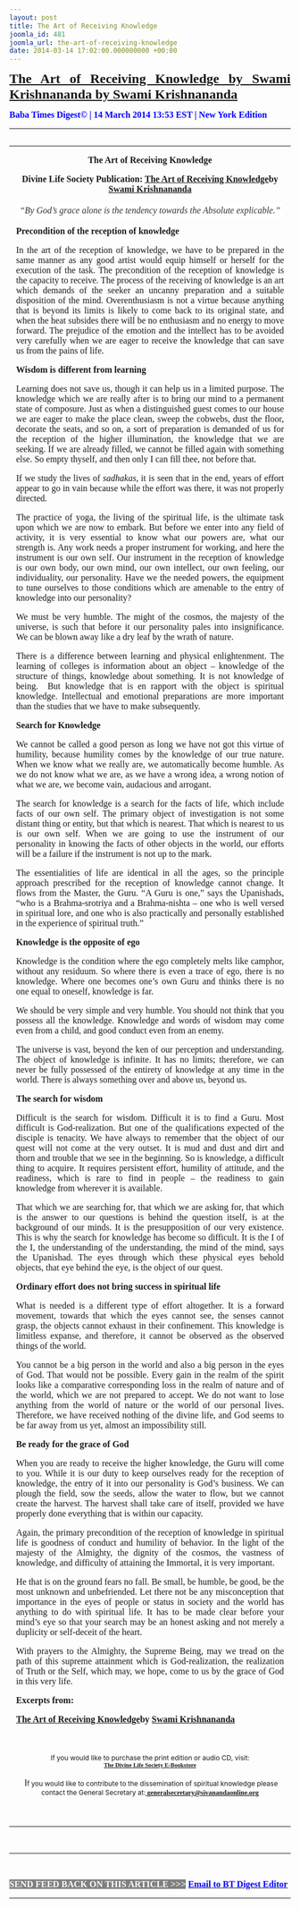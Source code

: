 ```yaml
---
layout: post
title: The Art of Receiving Knowledge
joomla_id: 481
joomla_url: the-art-of-receiving-knowledge
date: 2014-03-14 17:02:00.000000000 +00:00
---
```

<p style="text-align: justify;"><span style="font-size: 18pt; color: #000000; font-family: book antiqua,palatino;"><strong><span style="line-height: 115%;"><a href="http://dlsusa.blogspot.com/2014/03/mar-152014-spiritual-message-for-day.html"><strong><span style="line-height: 115%;">The Art of Receiving Knowledge by Swami Krishnananda</span></strong>&nbsp;by Swami Krishnananda</a></span></strong></span></p>
<p style="text-align: justify;"><strong><span style="font-family: book antiqua,palatino; font-size: 12pt; color: #3366ff;"><span style="line-height: 115%;"><span style="color: #0000ff;">Baba Times Digest© | 14 March 2014 13:53 EST | New York Edition</span><br /></span></span></strong></p>
<hr />
<div>
<table align="left" cellpadding="0" cellspacing="0" vspace="0" hspace="0">
<tbody>
<tr>
<td style="padding: 0in 9pt;" align="left" valign="top">
<p style="text-align: center;" align="center"><span style="font-family: book antiqua,palatino; font-size: 12pt;"><strong>The Art of Receiving Knowledge</strong></span></p>
<p style="text-align: center;" align="center"><span style="font-family: book antiqua,palatino; font-size: 12pt;"><strong>Divine Life Society Publication: </strong><a href="http://www.swami-krishnananda.org/disc/disc_241.html"><strong>The Art of Receiving Knowledge</strong></a><strong></strong><strong>by </strong><a href="http://www.dlshq.org/saints/krishnananda.htm"><strong>Swami Krishnananda</strong></a><strong></strong></span></p>
<p style="margin-bottom: 9.6pt; text-align: center; line-height: 19.2pt; background: none repeat scroll 0% 0% white;" align="center"><span style="font-family: book antiqua,palatino; font-size: 12pt;"><i><span style="color: #333333;">“By God’s grace alone is the tendency towards the Absolute explicable.”</span></i></span></p>
<p style="text-align: justify;"><span style="font-family: book antiqua,palatino; font-size: 12pt;"><strong>Precondition of the reception of knowledge</strong></span></p>
<p style="text-align: justify;"><span style="font-family: book antiqua,palatino; font-size: 12pt;">In the art of the reception of knowledge, we have to be prepared in the same manner as any good artist would equip himself or herself for the execution of the task. The precondition of the reception of knowledge is the capacity to receive. The process of the receiving of knowledge is an art which demands of the seeker an uncanny preparation and a suitable disposition of the mind. Overenthusiasm is not a virtue because anything that is beyond its limits is likely to come back to its original state, and when the heat subsides there will be no enthusiasm and no energy to move forward. The prejudice of the emotion and the intellect has to be avoided very carefully when we are eager to receive the knowledge that can save us from the pains of life.</span></p>
<p style="text-align: justify;"><span style="font-family: book antiqua,palatino; font-size: 12pt;"><strong>Wisdom is different from learning</strong></span></p>
<p style="text-align: justify;"><span style="font-family: book antiqua,palatino; font-size: 12pt;">Learning does not save us, though it can help us in a limited purpose. The knowledge which we are really after is to bring our mind to a permanent state of composure. Just as when a distinguished guest comes to our house we are eager to make the place clean, sweep the cobwebs, dust the floor, decorate the seats, and so on, a sort of preparation is demanded of us for the reception of the higher illumination, the knowledge that we are seeking. If we are already filled, we cannot be filled again with something else. So empty thyself, and then only I can fill thee, not before that.</span></p>
<p style="text-align: justify;"><span style="font-family: book antiqua,palatino; font-size: 12pt;">If we study the lives of <em>sadhakas</em>, it is seen that in the end, years of effort appear to go in vain because while the effort was there, it was not properly directed.</span></p>
<p style="text-align: justify;"><span style="font-family: book antiqua,palatino; font-size: 12pt;">The practice of yoga, the living of the spiritual life, is the ultimate task upon which we are now to embark. But before we enter into any field of activity, it is very essential to know what our powers are, what our strength is. Any work needs a proper instrument for working, and here the instrument is our own self. Our instrument in the reception of knowledge is our own body, our own mind, our own intellect, our own feeling, our individuality, our personality. Have we the needed powers, the equipment to tune ourselves to those conditions which are amenable to the entry of knowledge into our personality?</span></p>
<p style="text-align: justify;"><span style="font-family: book antiqua,palatino; font-size: 12pt;">We must be very humble. The might of the cosmos, the majesty of the universe, is such that before it our personality pales into insignificance. We can be blown away like a dry leaf by the wrath of nature.</span></p>
<p style="text-align: justify;"><span style="font-family: book antiqua,palatino; font-size: 12pt;">There is a difference between learning and physical enlightenment. The learning of colleges is information about an object – knowledge of the structure of things, knowledge about something. It is not knowledge of being.&nbsp; But knowledge that is en rapport with the object is spiritual knowledge. Intellectual and emotional preparations are more important than the studies that we have to make subsequently.</span></p>
<p style="text-align: justify;"><span style="font-family: book antiqua,palatino; font-size: 12pt;"><strong>Search for Knowledge</strong></span></p>
<p style="text-align: justify;"><span style="font-family: book antiqua,palatino; font-size: 12pt;">We cannot be called a good person as long we have not got this virtue of humility, because humility comes by the knowledge of our true nature. When we know what we really are, we automatically become humble. As we do not know what we are, as we have a wrong idea, a wrong notion of what we are, we become vain, audacious and arrogant.</span></p>
<p style="text-align: justify;"><span style="font-family: book antiqua,palatino; font-size: 12pt;">The search for knowledge is a search for the facts of life, which include facts of our own self. The primary object of investigation is not some distant thing or entity, but that which is nearest. That which is nearest to us is our own self. When we are going to use the instrument of our personality in knowing the facts of other objects in the world, our efforts will be a failure if the instrument is not up to the mark.</span></p>
<p style="text-align: justify;"><span style="font-family: book antiqua,palatino; font-size: 12pt;">The essentialities of life are identical in all the ages, so the principle approach prescribed for the reception of knowledge cannot change. It flows from the Master, the Guru. “A Guru is one,” says the Upanishads, “who is a Brahma-srotriya and a Brahma-nishta – one who is well versed in spiritual lore, and one who is also practically and personally established in the experience of spiritual truth.”</span></p>
<p style="text-align: justify;"><span style="font-family: book antiqua,palatino; font-size: 12pt;"><strong>Knowledge is the opposite of ego</strong></span></p>
<p style="text-align: justify;"><span style="font-family: book antiqua,palatino; font-size: 12pt;">Knowledge is the condition where the ego completely melts like camphor, without any residuum. So where there is even a trace of ego, there is no knowledge. Where one becomes one’s own Guru and thinks there is no one equal to oneself, knowledge is far.</span></p>
<p style="text-align: justify;"><span style="font-family: book antiqua,palatino; font-size: 12pt;">We should be very simple and very humble. You should not think that you possess all the knowledge. Knowledge and words of wisdom may come even from a child, and good conduct even from an enemy.</span></p>
<p style="text-align: justify;"><span style="font-family: book antiqua,palatino; font-size: 12pt;">The universe is vast, beyond the ken of our perception and understanding. The object of knowledge is infinite. It has no limits; therefore, we can never be fully possessed of the entirety of knowledge at any time in the world. There is always something over and above us, beyond us.</span></p>
<p style="text-align: justify;"><span style="font-family: book antiqua,palatino; font-size: 12pt;"><strong>The search for wisdom</strong></span></p>
<p style="text-align: justify;"><span style="font-family: book antiqua,palatino; font-size: 12pt;">Difficult is the search for wisdom. Difficult it is to find a Guru. Most difficult is God-realization. But one of the qualifications expected of the disciple is tenacity. We have always to remember that the object of our quest will not come at the very outset. It is mud and dust and dirt and thorn and trouble that we see in the beginning. So is knowledge, a difficult thing to acquire. It requires persistent effort, humility of attitude, and the readiness, which is rare to find in people – the readiness to gain knowledge from wherever it is available.</span></p>
<p style="text-align: justify;"><span style="font-family: book antiqua,palatino; font-size: 12pt;">That which we are searching for, that which we are asking for, that which is the answer to our questions is behind the question itself, is at the background of our minds. It is the presupposition of our very existence. This is why the search for knowledge has become so difficult. It is the I of the I, the understanding of the understanding, the mind of the mind, says the Upanishad. The eyes through which these physical eyes behold objects, that eye behind the eye, is the object of our quest.</span></p>
<p style="text-align: justify;"><span style="font-family: book antiqua,palatino; font-size: 12pt;"><strong>Ordinary effort does not bring success in spiritual life</strong></span></p>
<p style="text-align: justify;"><span style="font-family: book antiqua,palatino; font-size: 12pt;">What is needed is a different type of effort altogether. It is a forward movement, towards that which the eyes cannot see, the senses cannot grasp, the objects cannot exhaust in their confinement. This knowledge is limitless expanse, and therefore, it cannot be observed as the observed things of the world.</span></p>
<p style="text-align: justify;"><span style="font-family: book antiqua,palatino; font-size: 12pt;">You cannot be a big person in the world and also a big person in the eyes of God. That would not be possible. Every gain in the realm of the spirit looks like a comparative corresponding loss in the realm of nature and of the world, which we are not prepared to accept. We do not want to lose anything from the world of nature or the world of our personal lives. Therefore, we have received nothing of the divine life, and God seems to be far away from us yet, almost an impossibility still.</span></p>
<p style="text-align: justify;"><span style="font-family: book antiqua,palatino; font-size: 12pt;"><strong>Be ready for the grace of God</strong></span></p>
<p style="text-align: justify;"><span style="font-family: book antiqua,palatino; font-size: 12pt;">When you are ready to receive the higher knowledge, the Guru will come to you. While it is our duty to keep ourselves ready for the reception of knowledge, the entry of it into our personality is God’s business. We can plough the field, sow the seeds, allow the water to flow, but we cannot create the harvest. The harvest shall take care of itself, provided we have properly done everything that is within our capacity.</span></p>
<p style="text-align: justify;"><span style="font-family: book antiqua,palatino; font-size: 12pt;">Again, the primary precondition of the reception of knowledge in spiritual life is goodness of conduct and humility of behavior. In the light of the majesty of the Almighty, the dignity of the cosmos, the vastness of knowledge, and difficulty of attaining the Immortal, it is very important.</span></p>
<p style="text-align: justify;"><span style="font-family: book antiqua,palatino; font-size: 12pt;">He that is on the ground fears no fall. Be small, be humble, be good, be the most unknown and unbefriended. Let there not be any misconception that importance in the eyes of people or status in society and the world has anything to do with spiritual life. It has to be made clear before your mind’s eye so that your search may be an honest asking and not merely a duplicity or self-deceit of the heart.</span></p>
<p style="text-align: justify;"><span style="font-family: book antiqua,palatino; font-size: 12pt;">With prayers to the Almighty, the Supreme Being, may we tread on the path of this supreme attainment which is God-realization, the realization of Truth or the Self, which may, we hope, come to us by the grace of God in this very life.</span></p>
<p style="line-height: normal;"><span style="font-family: book antiqua,palatino; font-size: 12pt;"><strong>Excerpts from:</strong></span></p>
<p><span style="font-family: book antiqua,palatino; font-size: 12pt;"><a href="http://www.swami-krishnananda.org/disc/disc_241.html"><strong>The Art of Receiving Knowledge</strong></a><strong></strong><strong>by </strong><a href="http://www.dlshq.org/saints/krishnananda.htm"><strong>Swami Krishnananda</strong></a><strong></strong></span></p>
<br />
<p style="text-align: center;" align="center"><span style="font-size: 9pt;">If you would like to purchase the print edition or audio CD, visit:</span> <br /> <strong><span style="font-family: 'Arial Narrow','sans-serif'; font-size: 8pt;"><a href="http://www.dlshq.org/cgi-bin/store/commerce.cgi?category=krishnananda&amp;cart_id=1394930528.401">The Divine Life Society E-Bookstore</a></span></strong></p>
<p style="text-align: center;" align="center">&nbsp;I<span style="font-size: 9pt;">f you would like to contribute to the dissemination of spiritual knowledge please contact the General Secretary at:</span><strong><span style="font-family: 'Calibri','sans-serif'; font-size: 9pt; line-height: 115%;"><a href="mailto:generalsecretary@sivanandaonline.org"> </a><a href="mailto:generalsecretary@sivanandaonline.org">generalsecretary@sivanandaonline.org</a></span></strong></p>
<p>&nbsp;</p>
</td>
</tr>
</tbody>
</table>
</div>
<p>&nbsp;</p>
<hr />
<p><span style="font-family: book antiqua,palatino; font-size: 12pt;"><a href="http://en.wikipedia.org/wiki/Independence_Day_%28United_States%29"><span style="color: #0000ff;"><span style="color: #0000ff;"><br style="font-family: book antiqua,palatino; font-size: 12pt;" /></span></span></a><span style="color: #0000ff;"><span style="color: #0000ff;"><span style="color: #000000;"></span></span></span></span></p>
<p><span style="font-family: book antiqua,palatino; font-size: 12pt;"><span style="color: #0000ff;"><span style="color: #0000ff;"><span style="font-size: 11pt; line-height: 115%; font-family: 'Book Antiqua','serif';"><strong><span style="font-family: book antiqua,palatino; font-size: 12pt; color: #3366ff;"><span style="line-height: 115%;"><span style="color: #000000;"><span style="background-color: #808080; color: #ffffff;">SEND FEED BACK ON THIS ARTICLE &gt;&gt;&gt;</span> <a href="mailto:thebabatimes@gmail.com"><span style="color: #0000ff;"><span style="color: #0000ff;">Email to BT Digest Editor</span></span></a><br /></span></span></span></strong></span></span></span></span></p>
<hr />
<p>&nbsp;</p>
